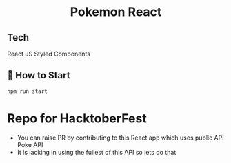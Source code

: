 <h1 align="center">
 Pokemon React
</h1>

## Tech

React JS Styled Components

## 🔔 How to Start
```
npm run start
```

# Repo for HacktoberFest
- You can raise PR by contributing to this React app which uses public API Poke API
- It is lacking in using the fullest of this API so lets do that
